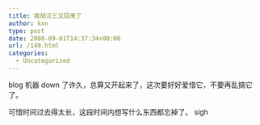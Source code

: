 ```yaml
---
title: 我胡汉三又回来了
author: kxn
type: post
date: 2008-09-01T14:37:34+00:00
url: /149.html
categories:
  - Uncategorized
---
```


blog 机器 down 了许久，总算又开起来了，这次要好好爱惜它，不要再乱搞它了。

可惜时间过去得太长，这段时间内想写什么东西都忘掉了。 sigh
